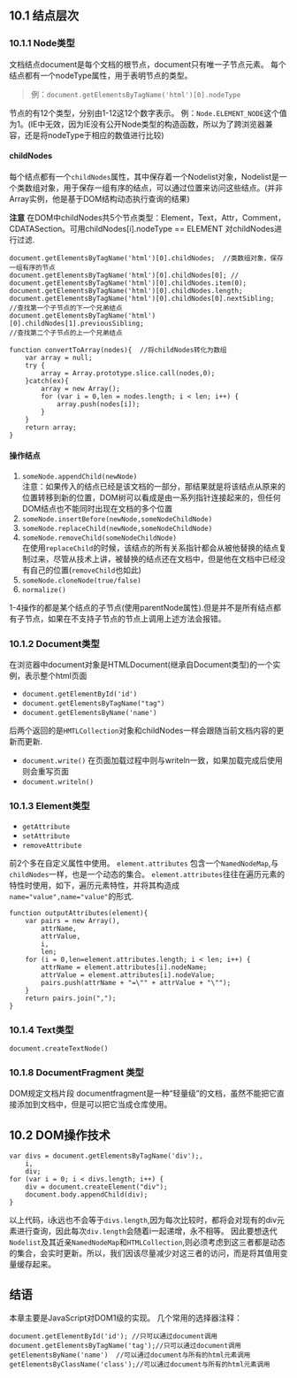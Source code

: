 ## 10.1 结点层次
### 10.1.1 Node类型
文档结点document是每个文档的根节点，document只有唯一子节点<html>元素。
每个结点都有一个nodeType属性，用于表明节点的类型。
>例：`document.getElementsByTagName('html')[0].nodeType`

节点的有12个类型，分别由1-12这12个数字表示。
例：`Node.ELEMENT_NODE`这个值为1。(IE中无效，因为IE没有公开Node类型的构造函数，所以为了跨浏览器兼容，还是将nodeType于相应的数值进行比较)
#### childNodes
每个结点都有一个`childNodes`属性，其中保存着一个Nodelist对象，Nodelist是一个类数组对象，用于保存一组有序的结点，可以通过位置来访问这些结点。(并非Array实例，他是基于DOM结构动态执行查询的结果)

**注意**
在DOM中childNodes共5个节点类型：Element，Text，Attr，Comment，CDATASection。可用childNodes[i].nodeType == ELEMENT 对childNodes进行过滤.
```
document.getElementsByTagName('html')[0].childNodes;  //类数组对象，保存一组有序的节点
document.getElementsByTagName('html')[0].childNodes[0]; //  
document.getElementsByTagName('html')[0].childNodes.item(0);
document.getElementsByTagName('html')[0].childNodes.length;
document.getElementsByTagName('html')[0].childNodes[0].nextSibling;  //查找第一个子节点的下一个兄弟结点
document.getElementsByTagName('html')[0].childNodes[1].previousSibling;
//查找第二个子节点的上一个兄弟结点
```

```
function convertToArray(nodes){  //将childNodes转化为数组
	var array = null;
	try {
		array = Array.prototype.slice.call(nodes,0);
	}catch(ex){
		array = new Array();
		for (var i = 0,len = nodes.length; i < len; i++) {
		    array.push(nodes[i]);
		}
	}
	return array;
}
```
#### 操作结点
1. `someNode.appendChild(newNode)`     
注意：如果传入的结点已经是该文档的一部分，那结果就是将该结点从原来的位置转移到新的位置，DOM树可以看成是由一系列指针连接起来的，但任何DOM结点也不能同时出现在文档的多个位置
2. `someNode.insertBefore(newNode,someNodeChildNode)`
3. `someNode.replaceChild(newNode,someNodeChildNode)`
4. `someNode.removeChild(someNodeChildNode)`  
在使用`replaceChild`的时候，该结点的所有关系指针都会从被他替换的结点复制过来，尽管从技术上讲，被替换的结点还在文档中，但是他在文档中已经没有自己的位置(`removeChild`也如此)
5. `someNode.cloneNode(true/false)`
6. `normalize()`

1-4操作的都是某个结点的子节点(使用parentNode属性).但是并不是所有结点都有子节点，如果在不支持子节点的节点上调用上述方法会报错。

### 10.1.2 Document类型
在浏览器中document对象是HTMLDocument(继承自Document类型)的一个实例，表示整个html页面
- `document.getElementById('id')`
- `document.getElementsByTagName("tag")`
- `document.getElementsByName('name')`

后两个返回的是`HMTLCollection`对象和childNodes一样会跟随当前文档内容的更新而更新.

- `document.write()` 在页面加载过程中则与writeln一致，如果加载完成后使用则会重写页面
- `document.writeln()`
### 10.1.3 Element类型
- `getAttribute`
- `setAttribute`
- `removeAttribute`

前2个多在自定义属性中使用。
`element.attributes`
包含一个`NamedNodeMap`,与`childNodes`一样，也是一个动态的集合。
`element.attributes`往往在遍历元素的特性时使用，如下，遍历元素特性，并将其构造成
`name="value",name="value"`的形式.
```
function outputAttributes(element){
	var pairs = new Array(),
		attrName,
		attrValue,
		i,
		len;
    for (i = 0,len=element.attributes.length; i < len; i++) {
    	attrName = element.attributes[i].nodeName;
		attrValue = element.attributes[i].nodeValue;
		pairs.push(attrName + "=\"" + attrValue + "\"");
    }
	return pairs.join(",");
}
```
### 10.1.4 Text类型
`document.createTextNode()`
### 10.1.8 DocumentFragment 类型
DOM规定文档片段 documentfragment是一种“轻量级”的文档，虽然不能把它直接添加到文档中，但是可以把它当成仓库使用。

## 10.2 DOM操作技术
```
var divs = document.getElementsByTagName('div');,
    i,
	div;
for (var i = 0; i < divs.length; i++) {
	div = document.createElement("div");
	document.body.appendChild(div);
}
```
以上代码，i永远也不会等于`divs.length`,因为每次比较时，都将会对现有的div元素进行查询，因此每次`div.length`会随着i一起递增，永不相等。
因此要想迭代`Nodelist`及其近亲`NamedNodeMap`和`HTMLCollection`,则必须考虑到这三者都是动态的集合，会实时更新。所以，我们因该尽量减少对这三者的访问，而是将其值用变量缓存起来。
## 结语
本章主要是JavaScript对DOM1级的实现。
几个常用的选择器注释：
```
document.getElementById('id'); //只可以通过document调用
document.getElementsByTagName('tag');//只可以通过document调用
getElementsByName('name')  //可以通过document与所有的html元素调用
getElementsByClassName('class');//可以通过document与所有的html元素调用
```
